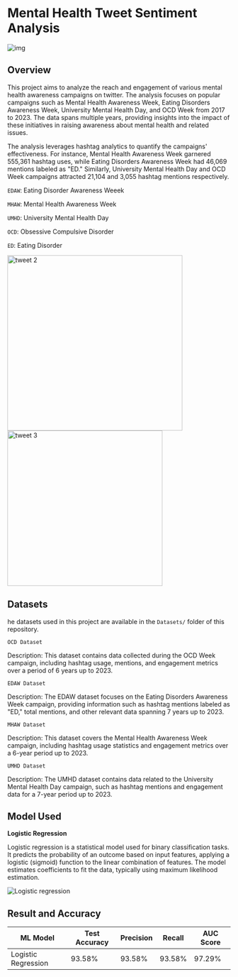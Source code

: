 # Mental Health Tweet Sentiment Analysis
![img](https://github.com/AryanKapri88/Mental-Health-Tweet-Sentiment-Analysis/assets/110614822/7b9f4c90-0a74-4fd8-a1a6-bba1e811a984)

## Overview

This project aims to analyze the reach and engagement of various mental health awareness campaigns on twitter. The analysis focuses on popular campaigns such as Mental Health Awareness Week, Eating Disorders Awareness Week, University Mental Health Day, and OCD Week from 2017 to 2023. The data spans multiple years, providing insights into the impact of these initiatives in raising awareness about mental health and related issues.

The analysis leverages hashtag analytics to quantify the campaigns' effectiveness. For instance, Mental Health Awareness Week garnered 555,361 hashtag uses, while Eating Disorders Awareness Week had 46,069 mentions labeled as "ED." Similarly, University Mental Health Day and OCD Week campaigns attracted 21,104 and 3,055 hashtag mentions respectively.

`EDAW`: Eating Disorder Awareness Weeek

`MHAW`: Mental Health Awareness Week

`UMHD`: University Mental Health Day

`OCD`: Obsessive Compulsive Disorder 

`ED`: Eating Disorder


<img width="395" alt="tweet 2" src="https://github.com/AryanKapri88/Mental-Health-Tweet-Sentiment-Analysis/assets/110614822/3915f43e-16b6-4df2-92af-7ce035ed7776">                   
<img width="350" alt="tweet 3" src="https://github.com/AryanKapri88/Mental-Health-Tweet-Sentiment-Analysis/assets/110614822/0120b189-2fff-4d4b-97da-7c213153c730">

## Datasets

he datasets used in this project are available in the `Datasets/` folder of this repository.

`OCD Dataset`

Description: This dataset contains data collected during the OCD Week campaign, including hashtag usage, mentions, and engagement metrics over a period of 6 years up to 2023.

`EDAW Dataset`

Description: The EDAW dataset focuses on the Eating Disorders Awareness Week campaign, providing information such as hashtag mentions labeled as "ED," total mentions, and other relevant data spanning 7 years up to 2023.

`MHAW Dataset`

Description: This dataset covers the Mental Health Awareness Week campaign, including hashtag usage statistics and engagement metrics over a 6-year period up to 2023.

`UMHD Dataset`

Description: The UMHD dataset contains data related to the University Mental Health Day campaign, such as hashtag mentions and engagement data for a 7-year period up to 2023.

## Model Used

**Logistic Regression**

Logistic regression is a statistical model used for binary classification tasks. It predicts the probability of an outcome based on input features, applying a logistic (sigmoid) function to the linear combination of features. The model estimates coefficients to fit the data, typically using maximum likelihood estimation.

![Logistic regression](https://github.com/AryanKapri88/Mental-Health-Tweet-Sentiment-Analysis/assets/110614822/d0de0223-20b0-4db1-9e75-6b3928c22a51)

## Result and Accuracy

|ML Model|Test Accuracy|Precision|Recall|AUC Score|
|---|---|---|---|---|
|Logistic Regression|93.58%|93.58%|93.58%|97.29%|



